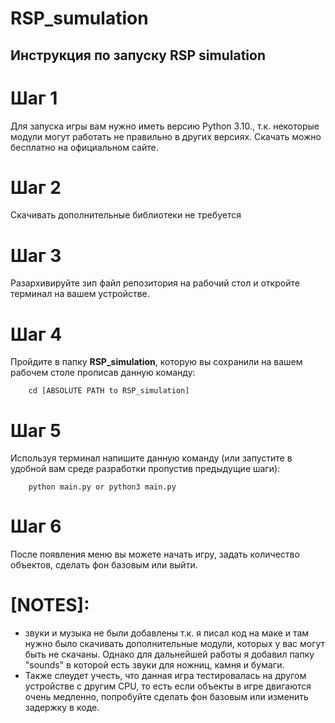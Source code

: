 # RSP_sumulation
## Инструкция по запуску RSP simulation

# Шаг 1
Для запуска игры вам нужно иметь версию Python 3.10., т.к. некоторые модули могут работать не правильно в других версиях.
Скачать можно бесплатно на официальном сайте.
# Шаг 2
Скачивать дополнительные библиотеки не требуется
# Шаг 3
Разархивируйте зип файл репозитория на рабочий стол и откройте терминал на вашем устройстве.
# Шаг 4
Пройдите в папку **RSP_simulation**, которую вы сохранили на вашем рабочем столе прописав данную команду:
```
	cd [ABSOLUTE PATH to RSP_simulation]
```
# Шаг 5
Используя терминал напишите данную команду (или запустите в удобной вам среде разработки пропустив предыдущие шаги):
```
 	python main.py or python3 main.py
```
# Шаг 6
После появления меню вы можете начать игру, задать количество объектов, сделать фон базовым или выйти.

# [NOTES]: 
- звуки и музыка не были добавлены т.к. я писал код на маке и там нужно было скачивать дополнительные модули, которых
    у вас могут быть не скачаны. Однако для дальнейшей работы я добавил папку "sounds" в которой есть звуки для ножниц, камня и бумаги.
- Также слеудет учесть, что данная игра тестировалась на другом устройстве с другим CPU, то есть если объекты в игре двигаются очень медленно, попробуйте сделать фон базовым или изменить задержку в коде.
